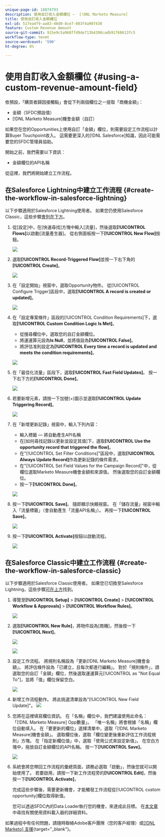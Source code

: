```yaml
---
unique-page-id: 18874793
description: 使用自訂收入金額欄位 —  [!DNL Marketo Measure]
title: 使用自訂收入金額欄位
exl-id: 517ea4f9-aa83-48d0-8ce7-003f4a907430
feature: Custom Revenue Amount
source-git-commit: 915e9c5a968ffd9de713b4308cadb91768613fc5
workflow-type: tm+mt
source-wordcount: '590'
ht-degree: 0%

---
```


# 使用自訂收入金額欄位 {#using-a-custom-revenue-amount-field}

依預設，「購買者歸因接觸點」會從下列兩個欄位之一提取「商機金額」：

* 金額（SFDC預設值）
* [!DNL Marketo Measure]機會金額（自訂）

如果您在您的Opportunities上使用自訂「金額」欄位，則需要設定工作流程以計算Buyer Touchpoint收入。 這需要更深入的[!DNL Salesforce]知識，因此可能需要您的SFDC管理員協助。

開始之前，我們需要以下資訊：

* 金額欄位的API名稱

從這裡，我們將開始建立工作流程。

## 在Salesforce Lightning中建立工作流程 {#create-the-workflow-in-salesforce-lightning}

以下步驟適用於Salesforce Lightning使用者。 如果您仍使用Salesforce Classic，這些步驟[會列在下方](#create-the-workflow-in-salesforce-classic)。

1. 從[設定]中，在[快速尋找]方塊中輸入[流量]，然後選取&#x200B;**[!UICONTROL Flows]**&#x200B;以啟動[流量產生器]。 從右側面板按一下&#x200B;**[!UICONTROL New Flow]**&#x200B;按鈕。

   ![](assets/using-a-custom-revenue-amount-field-1.png)

1. 選取&#x200B;**[!UICONTROL Record-Triggered Flow]**&#x200B;並按一下右下角的&#x200B;**[!UICONTROL Create]**。

   ![](assets/using-a-custom-revenue-amount-field-2.png)

1. 在「設定開始」視窗中，選取Opportunity物件。 從[!UICONTROL Configure Trigger]區段中，選取&#x200B;**[!UICONTROL A record is created or updated]**。

   ![](assets/using-a-custom-revenue-amount-field-3.png)

1. 在「設定專案條件」區段的[!UICONTROL Condition Requirements]下，選取&#x200B;**[!UICONTROL Custom Condition Logic Is Met]**。
   * 從搜尋欄位中，選取您的自訂金額欄位。
   * 將運運算元設為&#x200B;**Is Null**，並將值設為&#x200B;**[!UICONTROL False]**。
   * 將評估准則設定為&#x200B;**[!UICONTROL Every time a record is updated and meets the condition requirements]**。

   ![](assets/using-a-custom-revenue-amount-field-4.png)

1. 在「最佳化流量」區段下，選取&#x200B;**[!UICONTROL Fast Field Updates]**。 按一下右下方的&#x200B;**[!UICONTROL Done]**。

   ![](assets/using-a-custom-revenue-amount-field-5.png)

1. 若要新增元素，請按一下加號(+)圖示並選取&#x200B;**[!UICONTROL Update Triggering Record]**。

   ![](assets/using-a-custom-revenue-amount-field-6.png)

1. 在「新增更新記錄」視窗中，輸入下列內容：

   * 輸入標籤 — 將自動產生API名稱
   * 在[如何尋找記錄以更新並設定其值]下，選取&#x200B;**[!UICONTROL Use the opportunity record that triggered the flow]**。
   * 在&quot;[!UICONTROL Set Filter Conditions]&quot;區段中，選取&#x200B;**[!UICONTROL Always Update Record]**&#x200B;作為更新記錄的條件需求。
   * 在&quot;[!UICONTROL Set Field Values for the Campaign Record]&quot;中，從欄位選取Marketo Measure機會金額和來源值。 然後選取您的自訂金額欄位。
   * 按一下&#x200B;**[!UICONTROL Done]**。

   ![](assets/using-a-custom-revenue-amount-field-7.png)

1. 按一下&#x200B;**[!UICONTROL Save]**。 隨即顯示快顯視窗。 在「儲存流量」視窗中輸入「流量標籤」（會自動產生「流量API名稱」）。 再按一下&#x200B;**[!UICONTROL Save]**。

   ![](assets/using-a-custom-revenue-amount-field-8.png)

1. 按一下&#x200B;**[!UICONTROL Activate]**&#x200B;按鈕以啟動流程。

   ![](assets/using-a-custom-revenue-amount-field-9.png)

## 在Salesforce Classic中建立工作流程 {#create-the-workflow-in-salesforce-classic}

以下步驟適用於Salesforce Classic使用者。 如果您已切換至Salesforce Lightning，這些步驟[可在上方](#create-the-workflow-in-salesforce-lightning)找到。

1. 導覽至&#x200B;**[!UICONTROL Setup]** > **[!UICONTROL Create]** > **[!UICONTROL Workflow & Approvals]** > **[!UICONTROL Workflow Rules]**。

   ![](assets/using-a-custom-revenue-amount-field-10.png)

1. 選取&#x200B;**[!UICONTROL New Rule]**，將物件設為[商機]，然後按一下&#x200B;**[!UICONTROL Next]**。

   ![](assets/using-a-custom-revenue-amount-field-11.png)

   ![](assets/using-a-custom-revenue-amount-field-12.png)

1. 設定工作流程。 將規則名稱設為「更新[!DNL Marketo Measure]機會金額」。 將評估條件設為「已建立，且每次都進行編輯」。 對於「規則條件」，請選取您的自訂「金額」欄位，然後選取運運算元[!UICONTROL as "Not Equal To"]，並將「值」欄位保留空白。

   ![](assets/using-a-custom-revenue-amount-field-13.png)

1. 新增工作流程動作。 將此挑選清單設為&quot;[!UICONTROL New Field Update]&quot;。
   ![](assets/using-a-custom-revenue-amount-field-14.png)

1. 您將在這裡填寫欄位資訊。 在「名稱」欄位中，我們建議使用此命名：「[!DNL Marketo Measure] Opp數量」。 「唯一名稱」將會根據「名稱」欄位自動填入。 在「要更新的欄位」選擇清單中，選取「[!DNL Marketo Measure]機會金額」。 選取欄位後，選取「欄位變更後重新評估工作流程規則」方塊。 在「指定新欄位值」中，選取「使用公式來設定新值」。 在空白方塊中，拖放自訂金額欄位的API名稱。 按一下&#x200B;**[!UICONTROL Save]**。

   ![](assets/using-a-custom-revenue-amount-field-15.png)

1. 系統會將您帶回工作流程的彙總頁面，請務必選取「啟動」，然後您就可以開始使用了。 若要啟用，請按一下新工作流程旁的&#x200B;**[!UICONTROL Edit]**，然後按一下&#x200B;**[!UICONTROL Activate]**。

   完成這些步驟後，需要更新機會，才能觸發工作流程從[!UICONTROL custom opportunity]欄位取得新值。

   您可以透過SFDC內的Data Loader執行您的機會，來達成此目標。 在[本文章](/help/advanced-marketo-measure-features/custom-revenue-amount/using-data-loader-to-update-marketo-measure-custom-amount-field.md)中尋找有關使用資料載入器的詳細資料。

如果過程中有任何問題，請隨時聯絡Adobe客戶團隊（您的客戶經理）或[[!DNL Marketo] 支援](https://nation.marketo.com/t5/support/ct-p/Support){target="_blank"}。
